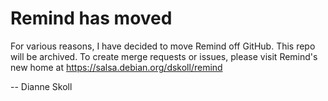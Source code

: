# Remind has moved

For various reasons, I have decided to move Remind off GitHub.  This repo
will be archived.  To create merge requests or issues, please visit
Remind's new home at https://salsa.debian.org/dskoll/remind

-- Dianne Skoll
